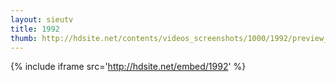 ```yaml
---
layout: sieutv
title: 1992
thumb: http://hdsite.net/contents/videos_screenshots/1000/1992/preview_360p.mp4.jpg
---
```

{% include iframe src='http://hdsite.net/embed/1992' %}
 
